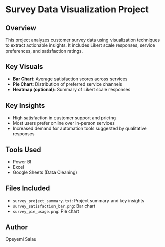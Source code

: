 
# Survey Data Visualization Project

## Overview
This project analyzes customer survey data using visualization techniques to extract actionable insights. It includes Likert scale responses, service preferences, and satisfaction ratings.

## Key Visuals
- **Bar Chart**: Average satisfaction scores across services
- **Pie Chart**: Distribution of preferred service channels
- **Heatmap (optional)**: Summary of Likert scale responses

## Key Insights
- High satisfaction in customer support and pricing
- Most users prefer online over in-person services
- Increased demand for automation tools suggested by qualitative responses

## Tools Used
- Power BI
- Excel
- Google Sheets (Data Cleaning)

## Files Included
- `survey_project_summary.txt`: Project summary and key insights
- `survey_satisfaction_bar.png`: Bar chart
- `survey_pie_usage.png`: Pie chart

## Author
Opeyemi Salau
